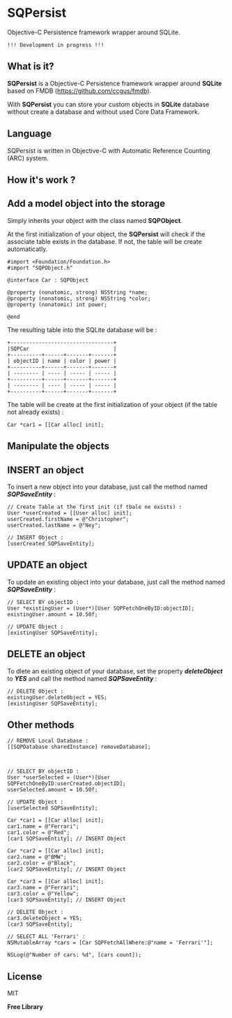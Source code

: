 SQPersist
=========

Objective-C Persistence framework wrapper around SQLite.

```!!! Development in progress !!!```

What is it?
---------------

**SQPersist** is a Objective-C Persistence framework wrapper around **SQLite** based on FMDB (https://github.com/ccgus/fmdb).

With **SQPersist** you can store your custom objects in **SQLite** database without create a database and without used Core Data Framework.

Language
---------------

SQPersist is written in Objective-C with Automatic Reference Counting (ARC) system.

How it's work ?
---------------

Add a model object into the storage
---------------

Simply inherits your object with the class named **SQPObject**.

At the first initialization of your object, the **SQPersist** will check if the associate table exists in the database. If not, the table will be create automaticatly.
```
#import <Foundation/Foundation.h>
#import "SQPObject.h"

@interface Car : SQPObject

@property (nonatomic, strong) NSString *name;
@property (nonatomic, strong) NSString *color;
@property (nonatomic) int power;

@end
```

The resulting table into the SQLite database will be :
```
+---------------------------------+
|SQPCar                           |
+----------+------+-------+-------+
| objectID | name | color | power |
+----------+------+-------+-------+
| -------- | ---- | ----- | ----- |
+----------+------+-------+-------+
| -------- | ---- | ----- | ----- |
+----------+------+-------+-------+
```
The table will be create at the first initialization of your object (if the table not already exists) :
```
Car *car1 = [[Car alloc] init];
```

Manipulate the objects
---------------

INSERT an object
---------------
To insert a new object into your database, just call the method named ***SQPSaveEntity*** :
```
// Create Table at the first init (if tbale ne exists) :
User *userCreated = [[User alloc] init];
userCreated.firstName = @"Christopher";
userCreated.lastName = @"Ney";
    
// INSERT Object :
[userCreated SQPSaveEntity];
```

UPDATE an object
---------------
To update an existing object into your database, just call the method named ***SQPSaveEntity*** :
```
// SELECT BY objectID :
User *existingUser = (User*)[User SQPFetchOneByID:objectID];
existingUser.amount = 10.50f;
    
// UPDATE Object :
[existingUser SQPSaveEntity];
```

DELETE an object
---------------
To dlete an existing object of your database, set the property ***deleteObject*** to ***YES*** and call the method named ***SQPSaveEntity*** :

```
// DELETE Object :
existingUser.deleteObject = YES;
[existingUser SQPSaveEntity];
```

Other methods
---------------

```
// REMOVE Local Database :
[[SQPDatabase sharedInstance] removeDatabase];
    

    
// SELECT BY objectID :
User *userSelected = (User*)[User SQPFetchOneByID:userCreated.objectID];
userSelected.amount = 10.50f;
    
// UPDATE Object :
[userSelected SQPSaveEntity];
    
Car *car1 = [[Car alloc] init];
car1.name = @"Ferrari";
car1.color = @"Red";
[car1 SQPSaveEntity]; // INSERT Object
    
Car *car2 = [[Car alloc] init];
car2.name = @"BMW";
car2.color = @"Black";
[car2 SQPSaveEntity]; // INSERT Object
 
Car *car3 = [[Car alloc] init];
car3.name = @"Ferrari";
car3.color = @"Yellow";
[car3 SQPSaveEntity]; // INSERT Object
  
// DELETE Object :
car3.deleteObject = YES;
[car3 SQPSaveEntity];

// SELECT ALL 'Ferrari' :
NSMutableArray *cars = [Car SQPFetchAllWhere:@"name = 'Ferrari'"];

NSLog(@"Number of cars: %d", [cars count]);
```
License
----

MIT


**Free Library**
